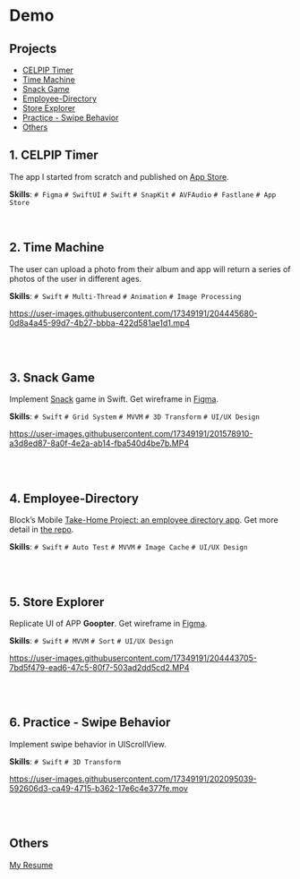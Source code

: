 # Demo

## Projects
- [CELPIP Timer](#1-celpip-timer)
- [Time Machine](#2-time-machine)
- [Snack Game](#3-snack-game)
- [Employee-Directory](#4-employee-directory)
- [Store Explorer](#5-store-explorer)
- [Practice - Swipe Behavior](#6-practice---swipe-behavior)
- [Others](#others)

## 1. CELPIP Timer
The app I started from scratch and published on [App Store](https://apps.apple.com/ca/app/celpip-timer/id6740115229).<br>

  **Skills**: `# Figma` `# SwiftUI` `# Swift` `# SnapKit` `# AVFAudio` `# Fastlane` `# App Store`

<br>
<be>

## 2. Time Machine
The user can upload a photo from their album and app will return a series of photos of the user in different ages.<br>

**Skills**: `# Swift` `# Multi-Thread` `# Animation` `# Image Processing`

https://user-images.githubusercontent.com/17349191/204445680-0d8a4a45-99d7-4b27-bbba-422d581ae1d1.mp4

<br>
<br>

## 3. Snack Game
Implement [Snack](https://en.wikipedia.org/wiki/Snake_(video_game_genre)) game in Swift. Get wireframe in [Figma](https://www.figma.com/file/7e9DoznfxOaWF6v3wgppah/Snake-Game?node-id=0%3A1&t=JPYyliBkOMv9jGSG-1).<br>

**Skills**: `# Swift` `# Grid System` `# MVVM` `# 3D Transform` `# UI/UX Design` 

https://user-images.githubusercontent.com/17349191/201578910-a3d8ed87-8a0f-4e2a-ab14-fba540d4be7b.MP4

<br>
<br>

## 4. Employee-Directory
Block’s Mobile [Take-Home Project: an employee directory app](https://square.github.io/microsite/mobile-interview-project/#hello). Get more detail in [the repo](https://github.com/garyhsu123/Employee-Directory/blob/main/README.md).

**Skills**: `# Swift` `# Auto Test` `# MVVM` `# Image Cache` `# UI/UX Design` 

<br>
<br>

## 5. Store Explorer
Replicate UI of APP **Goopter**. Get wireframe in [Figma](https://www.figma.com/file/omodCZvVv8M8imzyvsC5aO/Replicate-UI-(Goopter)?node-id=0%3A1&t=JI31XjPFsmAcwuLm-1).

**Skills**: `# Swift` `# MVVM` `# Sort` `# UI/UX Design` 

https://user-images.githubusercontent.com/17349191/204443705-7bd5f479-ead6-47c5-80f7-503ad2dd5cd2.MP4

<br>
<br>

## 6. Practice - Swipe Behavior
Implement swipe behavior in UIScrollView.

**Skills**: `# Swift` `# 3D Transform`

https://user-images.githubusercontent.com/17349191/202095039-592606d3-ca49-4715-b362-17e6c4e377fe.mov

<br>
<br>

## Others
[My Resume](https://www.cakeresume.com/me/garyhsu123/portfolios)
